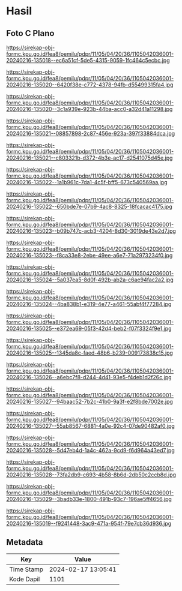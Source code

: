# Hasil

## Foto C Plano

https://sirekap-obj-formc.kpu.go.id/fea8/pemilu/pdpr/11/05/04/20/36/1105042036001-20240216-135018--ec6a51cf-5de5-4315-9059-1fc464c5ecbc.jpg

https://sirekap-obj-formc.kpu.go.id/fea8/pemilu/pdpr/11/05/04/20/36/1105042036001-20240216-135020--6420f38e-c772-4378-94fb-d55499315fa4.jpg

https://sirekap-obj-formc.kpu.go.id/fea8/pemilu/pdpr/11/05/04/20/36/1105042036001-20240216-135020--3c1a939e-923b-44ba-acc0-a32d41a11298.jpg

https://sirekap-obj-formc.kpu.go.id/fea8/pemilu/pdpr/11/05/04/20/36/1105042036001-20240216-135021--08857898-2c87-456e-923a-397f33884dca.jpg

https://sirekap-obj-formc.kpu.go.id/fea8/pemilu/pdpr/11/05/04/20/36/1105042036001-20240216-135021--c803321b-d372-4b3e-ac17-d2541075d45e.jpg

https://sirekap-obj-formc.kpu.go.id/fea8/pemilu/pdpr/11/05/04/20/36/1105042036001-20240216-135022--1a1b961c-7da1-4c5f-bff5-673c540569aa.jpg

https://sirekap-obj-formc.kpu.go.id/fea8/pemilu/pdpr/11/05/04/20/36/1105042036001-20240216-135022--650bde7e-07b9-4ac8-8325-18fcacac4175.jpg

https://sirekap-obj-formc.kpu.go.id/fea8/pemilu/pdpr/11/05/04/20/36/1105042036001-20240216-135023--b09b747c-acb3-4204-8d30-3019de43e2d7.jpg

https://sirekap-obj-formc.kpu.go.id/fea8/pemilu/pdpr/11/05/04/20/36/1105042036001-20240216-135023--f8ca33e8-2ebe-49ee-a6e7-71a2973234f0.jpg

https://sirekap-obj-formc.kpu.go.id/fea8/pemilu/pdpr/11/05/04/20/36/1105042036001-20240216-135024--5a037ea5-8d0f-492b-ab2a-c6ae94fac2a2.jpg

https://sirekap-obj-formc.kpu.go.id/fea8/pemilu/pdpr/11/05/04/20/36/1105042036001-20240216-135024--4ba838b1-e319-4e77-a461-55abf4f77284.jpg

https://sirekap-obj-formc.kpu.go.id/fea8/pemilu/pdpr/11/05/04/20/36/1105042036001-20240216-135025--e372ea69-05f3-42d4-beb2-f07f3324f9e1.jpg

https://sirekap-obj-formc.kpu.go.id/fea8/pemilu/pdpr/11/05/04/20/36/1105042036001-20240216-135025--1345da8c-faed-48b6-b239-009173838c15.jpg

https://sirekap-obj-formc.kpu.go.id/fea8/pemilu/pdpr/11/05/04/20/36/1105042036001-20240216-135026--a6ebc7f8-d244-4d41-93e5-f4deb1d2f26c.jpg

https://sirekap-obj-formc.kpu.go.id/fea8/pemilu/pdpr/11/05/04/20/36/1105042036001-20240216-135027--94baac52-7b2c-41b0-9a3f-e2f8bde7002e.jpg

https://sirekap-obj-formc.kpu.go.id/fea8/pemilu/pdpr/11/05/04/20/36/1105042036001-20240216-135027--55ab8567-6881-4a0e-92c4-07de90482af0.jpg

https://sirekap-obj-formc.kpu.go.id/fea8/pemilu/pdpr/11/05/04/20/36/1105042036001-20240216-135028--5d47eb4d-1a4c-462a-9cd9-f6d964a43ed7.jpg

https://sirekap-obj-formc.kpu.go.id/fea8/pemilu/pdpr/11/05/04/20/36/1105042036001-20240216-135028--73fa2db9-c693-4b58-8b6d-2db50c2ccb8d.jpg

https://sirekap-obj-formc.kpu.go.id/fea8/pemilu/pdpr/11/05/04/20/36/1105042036001-20240216-135029--3badb33e-1800-491b-93c7-196ae5ff4656.jpg

https://sirekap-obj-formc.kpu.go.id/fea8/pemilu/pdpr/11/05/04/20/36/1105042036001-20240216-135019--f9241448-3ac9-471a-954f-79e7cb36d936.jpg


## Metadata

| Key        | Value               |
| ---------- | ------------------- |
| Time Stamp | 2024-02-17 13:05:41 |
| Kode Dapil | 1101                |



